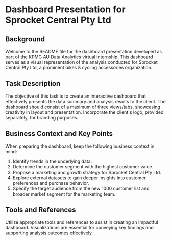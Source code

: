# Dashboard Presentation for Sprocket Central Pty Ltd

## Background

Welcome to the README file for the dashboard presentation developed as part of the KPMG AU Data Analytics virtual internship. This dashboard serves as a visual representation of the analysis conducted for Sprocket Central Pty Ltd, a prominent bikes & cycling accessories organization.

## Task Description

The objective of this task is to create an interactive dashboard that effectively presents the data summary and analysis results to the client. The dashboard should consist of a maximum of three views/tabs, showcasing creativity in layout and presentation. Incorporate the client's logo, provided separately, for branding purposes.

## Business Context and Key Points

When preparing the dashboard, keep the following business context in mind:

1. Identify trends in the underlying data.
2. Determine the customer segment with the highest customer value.
3. Propose a marketing and growth strategy for Sprocket Central Pty Ltd.
4. Explore external datasets to gain deeper insights into customer preferences and purchase behavior.
5. Specify the target audience from the new 1000 customer list and broader market segment for the marketing team.

## Tools and References

Utilize appropriate tools and references to assist in creating an impactful dashboard. Visualizations are essential for conveying key findings and supporting analysis outcomes effectively.
